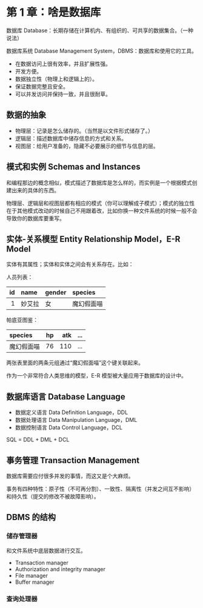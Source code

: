 # 第 1 章：啥是数据库

数据库 Database：长期存储在计算机内、有组织的、可共享的数据集合。（一种说法）

数据库系统 Database Management System，DBMS：数据库和使用它的工具。

- 在数据访问上很有效率，并且扩展性强。
- 开发方便。
- 数据独立性（物理上和逻辑上的）。
- 保证数据完整且安全。
- 可以并发访问并保持一致，并且很耐草。

## 数据的抽象

- 物理层：记录是怎么储存的。（当然是以文件形式储存了。）
- 逻辑层：描述数据库中储存信息的方式和关系。
- 视图层：给用户准备的，隐藏不必要展示的细节与信息的层。

## 模式和实例 Schemas and Instances

和编程那边的概念相似，模式描述了数据库是怎么样的，而实例是一个根据模式创建出来的具体的东西。

物理层、逻辑层和视图层都有相应的模式（你可以理解成子模式）；模式的独立性在于其他模式改动的时候自己不用跟着改，比如你换一种文件系统的时候一般不会导致你的数据库要重写。

## 实体-关系模型 Entity Relationship Model，E-R Model

实体有其属性；实体和实体之间会有关系存在。比如：

人员列表：

|id|name|gender|species|
|--:|:--|:--|:--|
|1|妙艾拉|女|魔幻假面喵|

帕底亚图鉴：

|species|hp|atk|...|
|:--|--:|--:|---:|
|魔幻假面喵|76|110|...|

两张表里面的两条元组通过“魔幻假面喵”这个键关联起来。

作为一个非常符合人类思维的模型，E-R 模型被大量应用于数据库的设计中。

## 数据库语言 Database Language

- 数据定义语言 Data Definition Language，DDL
- 数据处理语言 Data Manipulation Language，DML
- 数据控制语言 Data Control Language，DCL

SQL = DDL + DML + DCL

## 事务管理 Transaction Management

数据库需要应付很多并发的事情，而这又是个大麻烦。

事务有四种特性：原子性（不可再分割）、一致性、隔离性（并发之间互不影响）和持久性（提交的修改不被故障影响）。

## DBMS 的结构

### 储存管理器

和文件系统中底层数据进行交互。

- Transaction manager
- Authorization and integrity manager
- File manager
- Buffer manager

### 查询处理器
